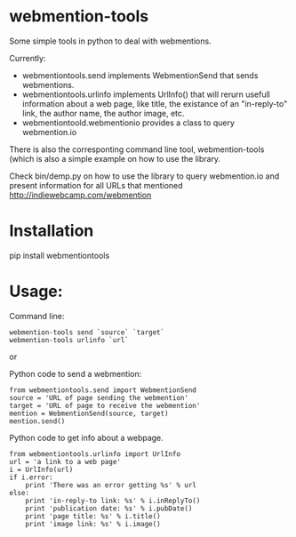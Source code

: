 webmention-tools
===============

Some simple tools in python to deal with webmentions.



Currently: 

- webmentiontools.send implements WebmentionSend 
that sends webmentions.
- webmentiontools.urlinfo implements UrlInfo() that
will rerurn usefull information about a web page, like 
title, the existance of an "in-reply-to" link,
the author name, the author image, etc.
- webmentiontoold.webmentionio provides a class to query
webmention.io

There is also the corresponting command line tool, 
webmention-tools (which is also a simple example on how 
to use the library.

Check bin/demp.py on how to use the library to query 
webmention.io and present information for all URLs that
mentioned http://indiewebcamp.com/webmention


Installation
============

pip install webmentiontools

Usage: 
========

Command line:

    webmention-tools send `source` `target`
    webmention-tools urlinfo `url`

or

Python code to send a webmention:

    from webmentiontools.send import WebmentionSend
    source = 'URL of page sending the webmention'
    target = 'URL of page to receive the webmention'
    mention = WebmentionSend(source, target)
    mention.send()

Python code to get info about a webpage.

    from webmentiontools.urlinfo import UrlInfo
    url = 'a link to a web page'
    i = UrlInfo(url)
    if i.error:
        print 'There was an error getting %s' % url
    else:
        print 'in-reply-to link: %s' % i.inReplyTo()
        print 'publication date: %s' % i.pubDate()
        print 'page title: %s' % i.title()
        print 'image link: %s' % i.image()

